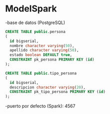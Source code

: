 # ModelSpark

-base de datos (PostgreSQL)

```SQL
CREATE TABLE public.persona
(
  id bigserial,
  nombre character varying(50),
  apellido character varying(50),
  estado boolean DEFAULT true,
  CONSTRAINT pk_persona PRIMARY KEY (id)
);
```

```SQL
CREATE TABLE public.tipo_persona
(
  id bigserial,
  descripcion character varying(20),
  CONSTRAINT pk_tipo_persona PRIMARY KEY (id)
);
```
-puerto por defecto (Spark): 4567
